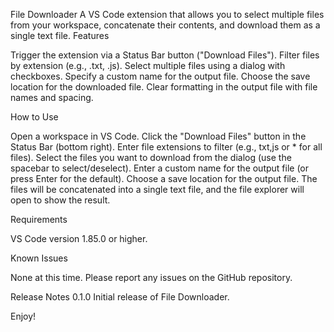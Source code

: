 File Downloader
A VS Code extension that allows you to select multiple files from your workspace, concatenate their contents, and download them as a single text file.
Features

Trigger the extension via a Status Bar button ("Download Files").
Filter files by extension (e.g., .txt, .js).
Select multiple files using a dialog with checkboxes.
Specify a custom name for the output file.
Choose the save location for the downloaded file.
Clear formatting in the output file with file names and spacing.

How to Use

Open a workspace in VS Code.
Click the "Download Files" button in the Status Bar (bottom right).
Enter file extensions to filter (e.g., txt,js or * for all files).
Select the files you want to download from the dialog (use the spacebar to select/deselect).
Enter a custom name for the output file (or press Enter for the default).
Choose a save location for the output file.
The files will be concatenated into a single text file, and the file explorer will open to show the result.

Requirements

VS Code version 1.85.0 or higher.

Known Issues

None at this time. Please report any issues on the GitHub repository.

Release Notes
0.1.0
Initial release of File Downloader.

Enjoy!

